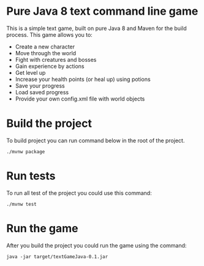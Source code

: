 # Pure Java 8 text command line game
This is a simple text game, built on pure Java 8 and Maven for the build process. 
This game allows you to:
* Create a new character
* Move through the world
* Fight with creatures and bosses
* Gain experience by actions
* Get level up
* Increase your health points (or heal up) using potions
* Save your progress
* Load saved progress
* Provide your own config.xml file with world objects


# Build the project
To build project you can run command below in the root of the project.

`./mvnw package`

# Run tests
To run all test of the project you could use this command:

`./mvnw test`

# Run the game
After you build the project you could run the game using the command:

`java -jar target/textGameJava-0.1.jar`

